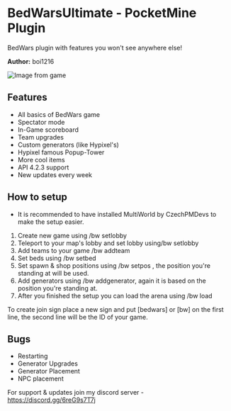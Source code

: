 # BedWarsUltimate - PocketMine Plugin
BedWars plugin with features you won't see anywhere else!

**Author:** boi1216

![Image from game](https://i.imgur.com/X9zSs1u.png)</br>

## Features
- All basics of BedWars game
- Spectator mode
- In-Game scoreboard
- Team upgrades 
- Custom generators (like Hypixel's)
- Hypixel famous Popup-Tower
- More cool items
- API 4.2.3 support
- New updates every week

## How to setup
- It is recommended to have installed MultiWorld by CzechPMDevs to make the setup easier.

1. Create new game using /bw setlobby
2. Teleport to your map's lobby and set lobby using/bw setlobby
3. Add teams to your game /bw addteam
4. Set beds using /bw setbed
5. Set spawn & shop positions using /bw setpos , the position you're standing at will be used.
6. Add generators using /bw addgenerator, again it is based on the position you're standing at.
7. After you finished the setup you can load the arena using /bw load

To create join sign place a new sign and put [bedwars] or [bw] on the first line, the second line will be the ID of your game.

## Bugs

- Restarting
- Generator Upgrades
- Generator Placement
- NPC placement

For support & updates join my discord server - https://discord.gg/6reG9s7T7j

